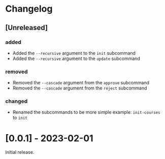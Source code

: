 # Changelog

## [Unreleased]

### added

- Added the `--recursive` argument to the `init` subcommand
- Added the `--recursive` argument to the `update` subcommand

### removed

- Removed the `--cascade` argument from the `approve` subcommand
- Removed the `--cascade` argument from the `reject` subcommand

### changed

- Renamed the subcommands to be more simple example: `init-courses` to `init`

# [0.0.1] - 2023-02-01

Initial release.
